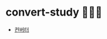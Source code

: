 # convert-study 👨🏻‍💻
- [컨버터](https://github.com/imkh817/converter-spring/blob/master/src/main/resources/templates/Converter.md)